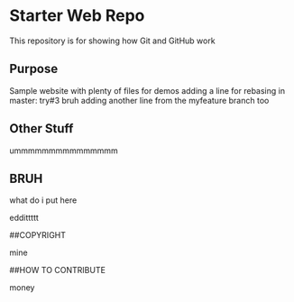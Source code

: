 # Starter Web Repo

This repository is for showing how Git and GitHub work

## Purpose

Sample website with plenty of files for demos
adding a line for rebasing in master: try#3 bruh
adding another line from the myfeature branch too

## Other Stuff

ummmmmmmmmmmmmmm

## BRUH

what do i put here

eddittttt

##COPYRIGHT

mine

##HOW TO CONTRIBUTE

money